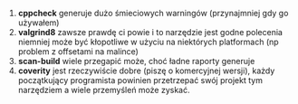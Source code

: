 1. **cppcheck** generuje dużo śmieciowych warningów (przynajmniej gdy go używałem)
2. **valgrind8** zawsze prawdę ci powie i to narzędzie jest godne polecenia niemniej może być kłopotliwe w użyciu na niektórych platformach (np problem z offsetami na malince)
3. **scan-build** wiele przegapić może, choć ładne raporty generuje
4. **coverity** jest rzeczywiście dobre (piszę o komercyjnej wersji), każdy początkujący programista powinien przetrzepać swój projekt tym narzędziem a wiele przemyśleń może zyskać.
